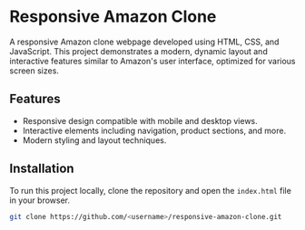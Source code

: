# Responsive Amazon Clone

A responsive Amazon clone webpage developed using HTML, CSS, and JavaScript. This project demonstrates a modern, dynamic layout and interactive features similar to Amazon's user interface, optimized for various screen sizes.

## Features

- Responsive design compatible with mobile and desktop views.
- Interactive elements including navigation, product sections, and more.
- Modern styling and layout techniques.

## Installation

To run this project locally, clone the repository and open the `index.html` file in your browser.

```bash
git clone https://github.com/<username>/responsive-amazon-clone.git
